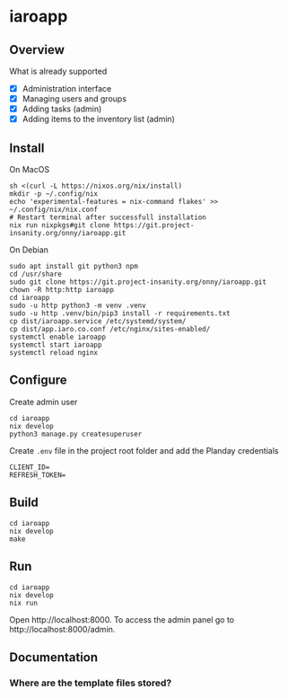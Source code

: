 # iaroapp

## Overview

What is already supported

- [x] Administration interface
- [x] Managing users and groups
- [x] Adding tasks (admin)
- [x] Adding items to the inventory list (admin)

## Install

On MacOS

```
sh <(curl -L https://nixos.org/nix/install)
mkdir -p ~/.config/nix
echo 'experimental-features = nix-command flakes' >> ~/.config/nix/nix.conf
# Restart terminal after successfull installation
nix run nixpkgs#git clone https://git.project-insanity.org/onny/iaroapp.git
```

On Debian

```
sudo apt install git python3 npm
cd /usr/share
sudo git clone https://git.project-insanity.org/onny/iaroapp.git
chown -R http:http iaroapp
cd iaroapp
sudo -u http python3 -m venv .venv
sudo -u http .venv/bin/pip3 install -r requirements.txt
cp dist/iaroapp.service /etc/systemd/system/
cp dist/app.iaro.co.conf /etc/nginx/sites-enabled/
systemctl enable iaroapp
systemctl start iaroapp
systemctl reload nginx
```

## Configure

Create admin user
```
cd iaroapp
nix develop
python3 manage.py createsuperuser
```

Create `.env` file in the project root folder and add the Planday credentials
```
CLIENT_ID=
REFRESH_TOKEN=
``` 

## Build

```
cd iaroapp
nix develop
make
```

## Run

```
cd iaroapp
nix develop
nix run
```

Open http://localhost:8000. To access the admin panel go to
http://localhost:8000/admin.

## Documentation

### Where are the template files stored?

